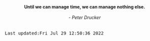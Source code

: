 
<div align="center"><b><span>Until we can manage time, we can manage nothing else.</span></b><br><br><i> - Peter Drucker</i></div>
<br><br><kbd>Last updated:Fri Jul 29 12:50:36 2022</kbd>